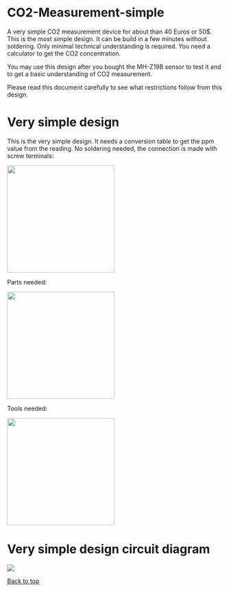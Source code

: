# CO2-Measurement-simple

A very simple CO2 measurement device for about than 40 Euros or 50$. 
This is the most simple design. 
It can be build in a few minutes without soldering.
Only minimal technical understanding is required.
You need a calculator to get the CO2 concentration.

You may use this design after you bought the MH-Z19B sensor to test it and to get a basic understanding of CO2 measurement.

Please read this document carefully to see what restrictions follow from this design.

# Very simple design

This is the very simple design. It needs a conversion table to get the ppm value from the reading. No soldering needed, the connection is made with screw terminals:

<img src="../../../raw/master/CO2Monitor2/VerySimpleCO2MeasurementFinishedTopWithScala.JPG" width="250">

Parts needed:

<img src="../../../raw/master/CO2Monitor2/PartsVerySimpleCO2Measurement.JPG" width="250">

Tools needed:

<img src="../../../raw/master/CO2Monitor2/ToolsVerySimpleCO2Measurement.JPG" width="250">

# Very simple design circuit diagram

<img src="../../../raw/master/CO2Monitor2/VerySimpleCO2Measurement.png">


[Back to top](../README.md)
